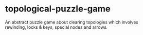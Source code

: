 # topological-puzzle-game
An abstract puzzle game about clearing topologies which involves rewinding, locks &amp; keys, special nodes and arrows.
